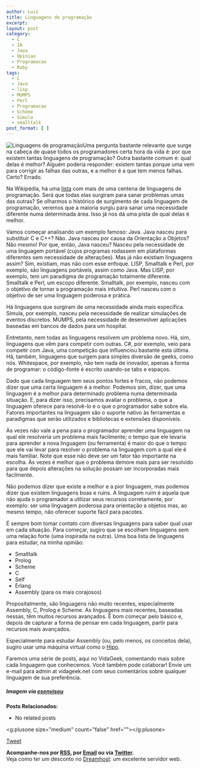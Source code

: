 ```yaml
---
author: Luiz
title: Linguagens de programação
excerpt:
layout: post
category:
  - C
  - IA
  - Java
  - Opiniao
  - Programacao
  - Ruby
tags:
  - C
  - Java
  - lisp
  - MUMPS
  - Perl
  - Programacao
  - Scheme
  - Simula
  - smalltalk
post_format: [ ]
---
```

![Linguagens de programação][1]Uma pergunta bastante relevante que surge na cabeça de quase todos os programadores certa hora da vida é: por que existem tantas linguagens de programação? Outra bastante comum é: qual delas é melhor? Alguém poderia responder: existem tantas porque uma vem para corrigir as falhas das outras, e a melhor é a que tem menos falhas. Certo? Errado.  
  
Na Wikipédia, há uma [lista][2] com mais de uma centena de linguagens de programação. Será que todas elas surgiram para sanar problemas umas das outras? Se olharmos o histórico de surgimento de cada linguagem de programação, veremos que a maioria surgiu para sanar uma necessidade diferente numa determinada área. Isso já nos dá uma pista de qual delas é melhor.

Vamos começar analisando um exemplo famoso: Java. Java nasceu para substituir C e C++? Não. Java nasceu por causa da Orientação a Objetos? Não mesmo! Por que, então, Java nasceu? Nasceu pela necessidade de uma linguagem portável (cujos programas rodassem em plataformas diferentes sem necessidade de alterações). Mas já não existiam linguagens assim? Sim, existiam, mas não com esse enfoque. LISP, Smalltalk e Perl, por exemplo, são linguagens portáveis, assim como Java. Mas LISP, por exemplo, tem um paradigma de programação totalmente diferente. Smalltalk e Perl, um escopo diferente. Smalltalk, por exemplo, nasceu com o objetivo de tornar a programação mais intuitiva. Perl nasceu com o objetivo de ser uma linguagem poderosa e prática.

Há linguagens que surgiram de uma necessidade ainda mais específica. Simula, por exemplo, nasceu pela necessidade de realizar simulações de eventos discretos. MUMPS, pela necessidade de desenvolver aplicações baseadas em bancos de dados para um hospital.

Entretanto, nem todas as linguagens resolvem um problema novo. Há, sim, linguagens que vêm para competir com outras. C#, por exemplo, veio para competir com Java, uma competição que influenciou bastante esta última. Há, também, linguagens que surgem para simples diversão de geeks, como nós. Whitespace, por exemplo, não tem nada de inovador, apenas a forma de programar: o código-fonte é escrito usando-se tabs e espaços.

Dado que cada linguagem tem seus pontos fortes e fracos, não podemos dizer que uma certa linguagem é a melhor. Podemos sim, dizer, que uma linguagem é a melhor para determinado problema numa determinada situação. E, para dizer isso, precisamos avaliar o problema, o que a linguagem oferece para resolvê-lo e o que o programador sabe sobre ela. Fatores importantes na linguagem são o suporte nativo às ferramentas e paradigmas que serão utilizados e bibliotecas e extensões disponíveis.

Às vezes não vale a pena para o programador aprender uma linguagem na qual ele resolveria um problema mais facilmente; o tempo que ele levaria para aprender a nova linguagem (ou ferramenta) é maior do que o tempo que ele vai levar para resolver o problema na linguagem com a qual ele é mais familiar. Note que esse não deve ser um fator tão importante na escolha. Às vezes é melhor que o problema demore mais para ser resolvido para que depois alterações na solução possam ser incorporadas mais facilmente.

Não podemos dizer que existe a melhor e a pior linguagem, mas podemos dizer que existem linguagens boas e ruins. A linguagem ruim é aquela que não ajuda o programador a utilizar seus recursos corretamente, por exemplo: ser uma linguagem poderosa para orientação a objetos mas, ao mesmo tempo, não oferecer suporte fácil para pacotes.

É sempre bom tomar contato com diversas linguagens para saber qual usar em cada situação. Para começar, sugiro que se escolham linguagens sem uma relação forte (uma inspirada na outra). Uma boa lista de linguagens para estudar, na minha opinião:

*   Smalltalk
*   Prolog
*   Scheme
*   C
*   Self
*   Erlang
*   Assembly (para os mais corajosos)

Propositalmente, são linguagens não muito recentes, especialmente Assembly, C, Prolog e Scheme. As linguagens mais recentes, baseadas nessas, têm muitos recursos avançados. É bom começar pelo básico e, depois de capturar a forma de pensar em cada linguagem, partir para recursos mais avançados.

Especialmente para estudar Assembly (ou, pelo menos, os conceitos dela), sugiro usar uma máquina virtual como o [Hipo][3].

Faremos uma série de posts, aqui no VidaGeek, comentando mais sobre cada linguagem que conhecemos. Você também pode colaborar! Envie um e-mail para admin at vidageek.net com seus comentários sobre qualquer linguagem de sua preferência.

##### *Imagem via [esenviseu][4]*

**Posts Relacionados:** 
*   No related posts

<g:plusone size="medium" count="false" href=""></g:plusone> 

[Tweet][5] 





**Acompanhe-nos por [ RSS][6], por [Email][7] ou via [Twitter][8].**  
Veja como ter um desconto no [Dreamhost][9]: um excelente servidor web.

 [1]: http://vidageek.net/wp-content/uploads/2008/08/lingprog.gif
 [2]: http://pt.wikipedia.org/wiki/Anexo:Lista_de_linguagens_de_programa%C3%A7%C3%A3o
 [3]: http://hipo.sourceforge.net/
 [4]: http://www.esenviseu.net
 [5]: https://twitter.com/share
 [6]: http://feeds.feedburner.com/VidaGeek
 [7]: http://feedburner.google.com/fb/a/mailverify?uri=VidaGeek&loc=pt_BR
 [8]: http://twitter.com/blogvidageek
 [9]: http://vidageek.net/dreamhost/